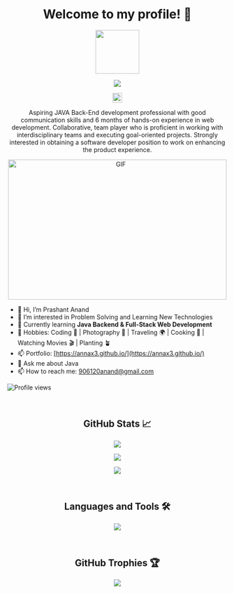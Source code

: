 <h1 align="center">
  Welcome to my profile! 👋
</h1>

<p align="center">
  <img src="https://media.giphy.com/media/hvRJCLFzcasrR4ia7z/giphy.gif" width="100">
</p>

<p align="center">
  <a href="https://github.com/DenverCoder1/readme-typing-svg">
    <img src="https://readme-typing-svg.demolab.com/?lines=Hi!+I'm+Prashant+%F0%9F%91%A8%F3%8F%BD;I+am+a+Back-End+Web+Developer+%F0%9F%91%A8%F0%9F%8F%BB%E2%80%8D%F0%9F%92%BB;Open+Source+Contributor+%F0%9F%8C%8F;Curious+to+learn+new+things+%F0%9F%8C%8D&font=Fira%20Code&center=true&width=440&height=45&color=f75c7e&vCenter=true&size=22&pause=1000">
  </a>
</p>

<p align="center">
  <a href="https://www.linkedin.com/in/prashantiet/">
    <img alt="Prashant's LinkedIn" width="22px" src="https://raw.githubusercontent.com/peterthehan/peterthehan/master/assets/linkedin.svg" />
  </a>
</p>


<p align="center">
  Aspiring JAVA Back-End development professional with good communication skills and 6 months of hands-on experience in web development. Collaborative, team player who is proficient in working with interdisciplinary teams and executing goal-oriented projects. Strongly interested in obtaining a software developer position to work on enhancing the product experience.
</p>

<p align="center">
  <img alt="GIF" src="https://github.com/abhisheknaiidu/abhisheknaiidu/blob/master/code.gif?raw=true" width="500" height="320">
</p>

- 👋 Hi, I’m Prashant Anand
- 👀 I’m interested in Problem Solving and Learning New Technologies
- 🌱 Currently learning **Java Backend & Full-Stack Web Development**
- 🎯 Hobbies: Coding 📕 | Photography 📸 | Traveling 🌍 | Cooking 🍳 | Watching Movies 🎬 | Planting 🪴
- 📫 Portfolio: [https://annax3.github.io/](https://annax3.github.io/)
- 💬 Ask me about Java
- 📫 How to reach me: [906120anand@gmail.com](mailto:906120anand@gmail.com)

![Profile views](https://gpvc.arturio.dev/annax3)

<!-- GitHub Stats -->
<br>

<h2 align="center">GitHub Stats 📈</h2>

<p align="center">
  <img src="https://github-readme-stats.vercel.app/api?username=annax3&show_icons=true&theme=radical&border_radius=20px">
</p>

<p align="center">
  <img src="https://streak-stats.demolab.com/?user=annax3&theme=dark">
</p>

<p align="center">
  <img src="https://github-readme-stats.vercel.app/api/top-langs/?username=annax3&show_icons=true&title_color=ffffff&icon_color=2A75CF&text_color=daf7dc&bg_color=191919&border_radius=20px">
</p>

<br>

<h2 align="center">Languages and Tools 🛠️</h2>

<p align="center">
  <img src="https://skillicons.dev/icons?i=java,spring,hibernate,mysql,html,css,bootstrap,js,idea,vscode,aws,netlify,git,github">
</p>

<br>

<h2 align="center">GitHub Trophies 🏆</h2>

<p align="center">
  <img src="https://github-profile-trophy.vercel.app/?username=annax3&theme=onedark">
</p>
